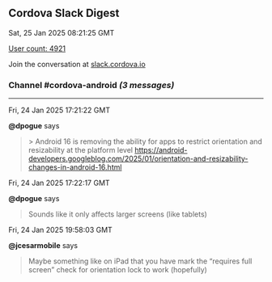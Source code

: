 ## Cordova Slack Digest
Sat, 25 Jan 2025 08:21:25 GMT

[User count: 4921](https://cordova.slack.com/)


Join the conversation at [slack.cordova.io](http://slack.cordova.io/)

### __Channel #cordova-android__ _(3 messages)_
---

Fri, 24 Jan 2025 17:21:22 GMT

__@dpogue__ says 
> &gt; Android 16 is removing the ability for apps to restrict orientation and resizability at the platform level
> <https://android-developers.googleblog.com/2025/01/orientation-and-resizability-changes-in-android-16.html>
> 

Fri, 24 Jan 2025 17:22:17 GMT

__@dpogue__ says 
> Sounds like it only affects larger screens (like tablets)
> 

Fri, 24 Jan 2025 19:58:03 GMT

__@jcesarmobile__ says 
> Maybe something like on iPad that you have mark the “requires full screen” check for orientation lock to work (hopefully)
> 
